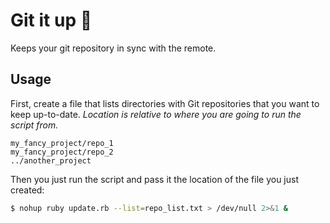 # Git it up 💁

Keeps your git repository in sync with the remote.

## Usage

First, create a file that lists directories with Git repositories that you want to keep up-to-date. *Location is relative to where you are going to run the script from.*

```
my_fancy_project/repo_1
my_fancy_project/repo_2
../another_project
```

Then you just run the script and pass it the location of the file you just created:

```bash
$ nohup ruby update.rb --list=repo_list.txt > /dev/null 2>&1 &
```
